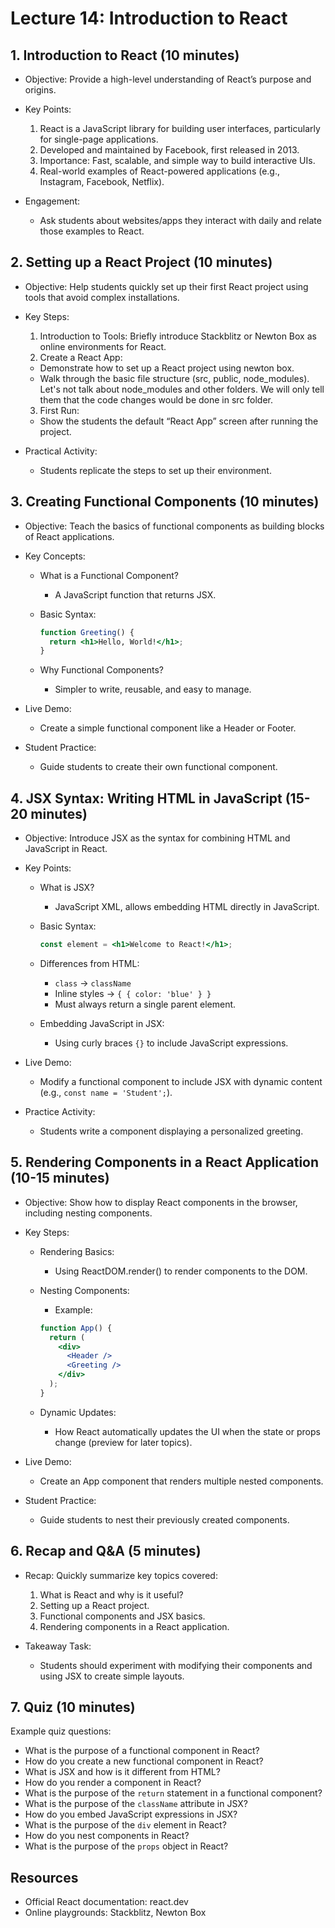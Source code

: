 # Lecture 14: Introduction to React

## 1. Introduction to React (10 minutes)

- Objective: Provide a high-level understanding of React’s purpose and origins.

- Key Points:
  1. React is a JavaScript library for building user interfaces, particularly for single-page applications.
  2. Developed and maintained by Facebook, first released in 2013.
  3. Importance: Fast, scalable, and simple way to build interactive UIs.
  4. Real-world examples of React-powered applications (e.g., Instagram, Facebook, Netflix).
- Engagement:
    - Ask students about websites/apps they interact with daily and relate those examples to React.

## 2. Setting up a React Project (10 minutes)

- Objective: Help students quickly set up their first React project using tools that avoid complex installations.

- Key Steps:
  1. Introduction to Tools: Briefly introduce Stackblitz or Newton Box as online environments for React.
  2. Create a React App:
    - Demonstrate how to set up a React project using newton box.
    - Walk through the basic file structure (src, public, node_modules). Let's not talk about node_modules and other folders. We will only tell them that the code changes would be done in src folder.
  3. First Run:
    - Show the students the default “React App” screen after running the project.
- Practical Activity:
    - Students replicate the steps to set up their environment.

## 3. Creating Functional Components (10 minutes)

- Objective: Teach the basics of functional components as building blocks of React applications.

- Key Concepts:
    - What is a Functional Component?
        - A JavaScript function that returns JSX.
    - Basic Syntax:

        ```jsx
        function Greeting() {
          return <h1>Hello, World!</h1>;
        }
        ```

    - Why Functional Components?
        - Simpler to write, reusable, and easy to manage.

- Live Demo:
    - Create a simple functional component like a Header or Footer.
- Student Practice:
    - Guide students to create their own functional component.

## 4. JSX Syntax: Writing HTML in JavaScript (15-20 minutes)

- Objective: Introduce JSX as the syntax for combining HTML and JavaScript in React.
- Key Points:
    - What is JSX?
        - JavaScript XML, allows embedding HTML directly in JavaScript.
    - Basic Syntax:

        ```jsx
        const element = <h1>Welcome to React!</h1>;
        ```

    - Differences from HTML:
        - `class` → `className`
        - Inline styles → `{ { color: 'blue' } }`
        - Must always return a single parent element.
    - Embedding JavaScript in JSX:
        - Using curly braces `{}` to include JavaScript expressions.

- Live Demo:
    - Modify a functional component to include JSX with dynamic content (e.g., `const name = 'Student';`).
- Practice Activity:
    - Students write a component displaying a personalized greeting.

## 5. Rendering Components in a React Application (10-15 minutes)

- Objective: Show how to display React components in the browser, including nesting components.
- Key Steps:
    - Rendering Basics:
        - Using ReactDOM.render() to render components to the DOM.
    - Nesting Components:
        - Example:

        ```jsx
        function App() {
          return (
            <div>
              <Header />
              <Greeting />
            </div>
          );
        }
        ```

    - Dynamic Updates:
        - How React automatically updates the UI when the state or props change (preview for later topics).

- Live Demo:
    - Create an App component that renders multiple nested components.
- Student Practice:
    - Guide students to nest their previously created components.

## 6. Recap and Q&A (5 minutes)

- Recap: Quickly summarize key topics covered:
  1. What is React and why is it useful?
  2. Setting up a React project.
  3. Functional components and JSX basics.
  4. Rendering components in a React application.

- Takeaway Task:
    - Students should experiment with modifying their components and using JSX to create simple layouts.

## 7. Quiz (10 minutes)

Example quiz questions:

- What is the purpose of a functional component in React?
- How do you create a new functional component in React?
- What is JSX and how is it different from HTML?
- How do you render a component in React?
- What is the purpose of the `return` statement in a functional component?
- What is the purpose of the `className` attribute in JSX?
- How do you embed JavaScript expressions in JSX?
- What is the purpose of the `div` element in React?
- How do you nest components in React?
- What is the purpose of the `props` object in React?

## Resources

- Official React documentation: react.dev
- Online playgrounds: Stackblitz, Newton Box
